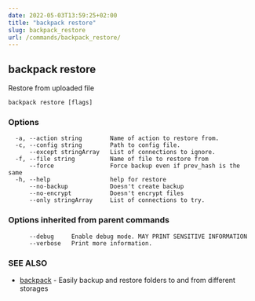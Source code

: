 ```yaml
---
date: 2022-05-03T13:59:25+02:00
title: "backpack restore"
slug: backpack_restore
url: /commands/backpack_restore/
---
```

## backpack restore

Restore from uploaded file

```
backpack restore [flags]
```

### Options

```
  -a, --action string        Name of action to restore from.
  -c, --config string        Path to config file.
      --except stringArray   List of connections to ignore.
  -f, --file string          Name of file to restore from
      --force                Force backup even if prev_hash is the same
  -h, --help                 help for restore
      --no-backup            Doesn't create backup
      --no-encrypt           Doesn't encrypt files
      --only stringArray     List of connections to try.
```

### Options inherited from parent commands

```
      --debug     Enable debug mode. MAY PRINT SENSITIVE INFORMATION
      --verbose   Print more information.
```

### SEE ALSO

* [backpack](/commands/backpack/)	 - Easily backup and restore folders to and from different storages

